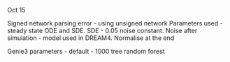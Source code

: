 Oct 15

Signed network parsing error - using unsigned network
Parameters used - steady state ODE and SDE. SDE - 0.05 noise constant. Noise after simulation - model used in DREAM4. Normalise at the end

Genie3 parameters - default - 1000 tree random forest
